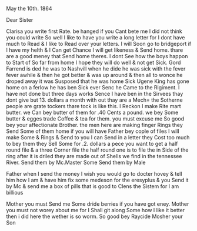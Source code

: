 May the 10th. 1864

Dear Sister

Clarisa you write first Rate. be hanged if you Cant bete me  I did not think you could write So well  I like to have you write a long letter for I dont have much to Read & I like to Read over your letters. I will Soon go to bridgeport if I have my helth & I Can get Chance I will get likeness & Send home. thare are a good meney that Send home theres. I dont See how the boys happon to Start of So far from home  I hope they will do well & not get Sick. Gord Farrend is ded  he was to Nashvill when he dide he was sick with the fever fever awhile & then he got better & was up around & then all to wonce he droped away  it was Susposed that he was home Sick  Ugene King has gone home on a ferlow  he has ben Sick ever Senc he Came to the Rigiment. I have not done but three days works Sence I have ben in the Sirvees  thay dont give but 13. dollars a month with out thay are a Mech=  the Sotherne people are grate tockers thare tock is like this. I Reckon I make Rite mart butter. we Can bey butter of them for .40 Cents a pound. we bey Some butter & egges trade Coffee & tea for them. you must excuse me  So good bey your affectionate Brother. the men here are making finger Rings  they Send Some of them home if you will have Father bey cople of files I will make Some & Rings & Send to you  I can Send in a letter  they Cost too much to bey them  they Sell Some for .2. dollars a pece  you want to get a half round file & a three Corner file the half round one is to file the in Side of the ring after it is driled  they are made out of Shells we find in the tennessee River. Send them by Mc.Master  Some Send them by Male
	
Father when I send the money I wish you would go to docter hovey & tell him how I am & have him fix some medeson for the eresyplus & you Send it by Mc & send me a box of pills that is good to Clens the Sistem for I am billious
	
Mother you must Send me Some dride berries if you have got eney. Mother you must not worey about me for I Shall git along Some how  I like it better then i did here the wether is so worm. So good bey  Raycide Mosher  your Son